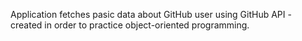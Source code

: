 Application fetches pasic data about GitHub user using GitHub API - created in order to practice object-oriented programming.